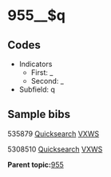 # 955\_\_$q

## Codes

-   Indicators
    -   First: \_
    -   Second: \_
-   Subfield: q

## Sample bibs

535879 [Quicksearch](https://search.library.yale.edu/catalog/535879) [VXWS](http://prodorbis.library.yale.edu:7014/vxws/GetHoldingsService?bibId=535879)

5308510 [Quicksearch](https://search.library.yale.edu/catalog/5308510) [VXWS](http://prodorbis.library.yale.edu:7014/vxws/GetHoldingsService?bibId=5308510)

**Parent topic:**[955](../../tags/955/955.md)

